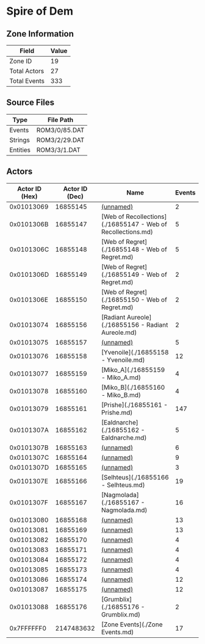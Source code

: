 # Spire of Dem

## Zone Information

| Field        |   Value |
|--------------|---------|
| Zone ID      |      19 |
| Total Actors |      27 |
| Total Events |     333 |

## Source Files

| Type     | File Path     |
|----------|---------------|
| Events   | ROM3/0/85.DAT |
| Strings  | ROM3/2/29.DAT |
| Entities | ROM3/3/1.DAT  |

## Actors

| Actor ID (Hex)   |   Actor ID (Dec) | Name                                                         |   Events |
|------------------|------------------|--------------------------------------------------------------|----------|
| 0x01013069       |         16855145 | [(unnamed)](./16855145.md)                                   |        2 |
| 0x0101306B       |         16855147 | [Web of Recollections](./16855147 - Web of Recollections.md) |        5 |
| 0x0101306C       |         16855148 | [Web of Regret](./16855148 - Web of Regret.md)               |        5 |
| 0x0101306D       |         16855149 | [Web of Regret](./16855149 - Web of Regret.md)               |        2 |
| 0x0101306E       |         16855150 | [Web of Regret](./16855150 - Web of Regret.md)               |        2 |
| 0x01013074       |         16855156 | [Radiant Aureole](./16855156 - Radiant Aureole.md)           |        2 |
| 0x01013075       |         16855157 | [(unnamed)](./16855157.md)                                   |        5 |
| 0x01013076       |         16855158 | [Yvenoile](./16855158 - Yvenoile.md)                         |       12 |
| 0x01013077       |         16855159 | [Miko_A](./16855159 - Miko_A.md)                             |        4 |
| 0x01013078       |         16855160 | [Miko_B](./16855160 - Miko_B.md)                             |        4 |
| 0x01013079       |         16855161 | [Prishe](./16855161 - Prishe.md)                             |      147 |
| 0x0101307A       |         16855162 | [Ealdnarche](./16855162 - Ealdnarche.md)                     |        5 |
| 0x0101307B       |         16855163 | [(unnamed)](./16855163.md)                                   |        6 |
| 0x0101307C       |         16855164 | [(unnamed)](./16855164.md)                                   |        9 |
| 0x0101307D       |         16855165 | [(unnamed)](./16855165.md)                                   |        3 |
| 0x0101307E       |         16855166 | [Selhteus](./16855166 - Selhteus.md)                         |       19 |
| 0x0101307F       |         16855167 | [Nagmolada](./16855167 - Nagmolada.md)                       |       16 |
| 0x01013080       |         16855168 | [(unnamed)](./16855168.md)                                   |       13 |
| 0x01013081       |         16855169 | [(unnamed)](./16855169.md)                                   |       13 |
| 0x01013082       |         16855170 | [(unnamed)](./16855170.md)                                   |        4 |
| 0x01013083       |         16855171 | [(unnamed)](./16855171.md)                                   |        4 |
| 0x01013084       |         16855172 | [(unnamed)](./16855172.md)                                   |        4 |
| 0x01013085       |         16855173 | [(unnamed)](./16855173.md)                                   |        4 |
| 0x01013086       |         16855174 | [(unnamed)](./16855174.md)                                   |       12 |
| 0x01013087       |         16855175 | [(unnamed)](./16855175.md)                                   |       12 |
| 0x01013088       |         16855176 | [Grumblix](./16855176 - Grumblix.md)                         |        2 |
| 0x7FFFFFF0       |       2147483632 | [Zone Events](./Zone Events.md)                              |       17 |